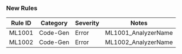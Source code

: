 ﻿### New Rules
Rule ID | Category | Severity | Notes
--------|----------|----------|--------------------
ML1001  | Code-Gen |  Error   | ML1001_AnalyzerName
ML1002  | Code-Gen |  Error   | ML1002_AnalyzerName
